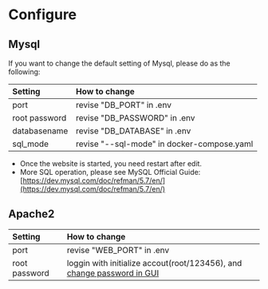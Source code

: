 # Configure

## Mysql

If you want to change the default setting of Mysql, please do as the following:

| Setting | How to change |
| :--- | :--- |
| port | revise "DB\_PORT" in .env |
| root password | revise "DB\_PASSWORD" in .env |
| databasename | revise "DB\_DATABASE" in .env |
| sql\_mode | revise "--sql-mode" in docker-compose.yaml |

* Once the  website is started, you need restart after edit.
* More SQL operation, please see MySQL Official Guide: [https://dev.mysql.com/doc/refman/5.7/en/](https://dev.mysql.com/doc/refman/5.7/en/)

## Apache2

| Setting | How to change |
| :--- | :--- |
| port | revise "WEB\_PORT" in .env |
| root password | loggin with initialize accout\(root/123456\), and [change password in GUI](../getting-started/registration.md#change-password) |



